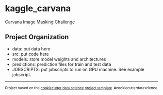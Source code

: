 kaggle_carvana
==============================

Carvana Image Masking Challenge

Project Organization
------------
- data: put data here
- src: put code here
- models: store model weights and architectures
- predictions: prediction files for train and test data
- JOBSCRIPTS: put jobscripts to run on GPU machine. See example jobscript.
--------

<p><small>Project based on the <a target="_blank" href="https://drivendata.github.io/cookiecutter-data-science/">cookiecutter data science project template</a>. #cookiecutterdatascience</small></p>
